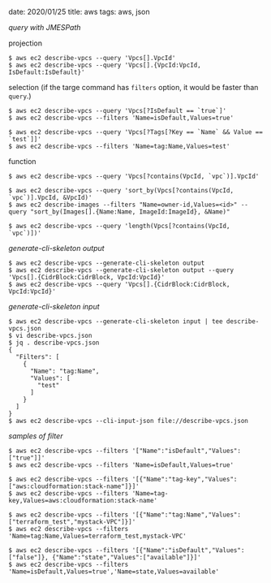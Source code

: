 date: 2020/01/25
title: aws
tags: aws, json

*query with JMESPath*

projection

	$ aws ec2 describe-vpcs --query 'Vpcs[].VpcId'
	$ aws ec2 describe-vpcs --query 'Vpcs[].{VpcId:VpcId, IsDefault:IsDefault}'

selection
(if the targe command has `filters` option, it would be faster than `query`.)

	$ aws ec2 describe-vpcs --query 'Vpcs[?IsDefault == `true`]'
	$ aws ec2 describe-vpcs --filters 'Name=isDefault,Values=true'

	$ aws ec2 describe-vpcs --query 'Vpcs[?Tags[?Key == `Name` && Value == `test`]]'
	$ aws ec2 describe-vpcs --filters 'Name=tag:Name,Values=test'

function

	$ aws ec2 describe-vpcs --query 'Vpcs[?contains(VpcId, `vpc`)].VpcId'

	$ aws ec2 describe-vpcs --query 'sort_by(Vpcs[?contains(VpcId, `vpc`)].VpcId, &VpcId)'
	$ aws ec2 describe-images --filters "Name=owner-id,Values=<id>" --query "sort_by(Images[].{Name:Name, ImageId:ImageId}, &Name)"

	$ aws ec2 describe-vpcs --query 'length(Vpcs[?contains(VpcId, `vpc`)])'

*generate-cli-skeleton output*

	$ aws ec2 describe-vpcs --generate-cli-skeleton output
	$ aws ec2 describe-vpcs --generate-cli-skeleton output --query 'Vpcs[].{CidrBlock:CidrBlock, VpcId:VpcId}'
	$ aws ec2 describe-vpcs --query 'Vpcs[].{CidrBlock:CidrBlock, VpcId:VpcId}'

*generate-cli-skeleton input*

	$ aws ec2 describe-vpcs --generate-cli-skeleton input | tee describe-vpcs.json
	$ vi describe-vpcs.json
	$ jq . describe-vpcs.json
	{
	  "Filters": [
	    {
	      "Name": "tag:Name",
	      "Values": [
	        "test"
	      ]
	    }
	  ]
	}
	$ aws ec2 describe-vpcs --cli-input-json file://describe-vpcs.json

*samples of filter*

	$ aws ec2 describe-vpcs --filters '["Name":"isDefault","Values":["true"]]'
	$ aws ec2 describe-vpcs --filters 'Name=isDefault,Values=true'

	$ aws ec2 describe-vpcs --filters '[{"Name":"tag-key","Values":["aws:cloudformation:stack-name"]}]'
	$ aws ec2 describe-vpcs --filters 'Name=tag-key,Values=aws:cloudformation:stack-name'

	$ aws ec2 describe-vpcs --filters '[{"Name":"tag:Name","Values":["terraform_test","mystack-VPC"]}]'
	$ aws ec2 describe-vpcs --filters 'Name=tag:Name,Values=terraform_test,mystack-VPC'

	$ aws ec2 describe-vpcs --filters '[{"Name":"isDefault","Values":["false"]}, {"Name":"state","Values":["available"]}]'
	$ aws ec2 describe-vpcs --filters 'Name=isDefault,Values=true','Name=state,Values=available'
